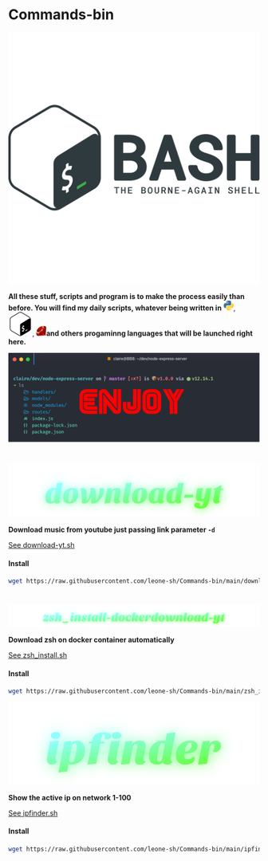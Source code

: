 
# Commands-bin

<img src="/src/img/svgviewer-output-bash-logo.svg">

**All these stuff, scripts and program is to make the process easily than before. You will find my daily scripts, whatever being written in** <img src="/src/img/svgviewer-output -python3.svg" width="20" height="20">, <img src="/src/img/svgviewer-output.svg">, <img src="/src/img/svgviewer-output-ruby.svg" width="20" height="20">**and others progaminng languages that will be launched right here.**

<img src="/src/img/terminal_enjoy.png">

#

<img src="/src/img/download-yt.svg">

**Download music from youtube just passing link parameter `-d`**

[See download-yt.sh](https://github.com/leone-sh/Commands-bin/blob/main/download-yt/download-yt.sh)

#### Install
```bash
wget https://raw.githubusercontent.com/leone-sh/Commands-bin/main/download-yt/download-yt.sh
```

#

<img src="/src/img/zsh_install-dockerdownload-yt.svg">

**Download zsh on docker container automatically**

[See zsh_install.sh](https://github.com/leone-sh/Commands-bin/blob/main/zsh_install-docker/zsh_install.sh)

#### Install
```bash
wget https://raw.githubusercontent.com/leone-sh/Commands-bin/main/zsh_install-docker/zsh_install.sh
```

<img src="/src/img/ipfinder.svg">

**Show the active ip on network 1-100**


[See ipfinder.sh](https://github.com/leone-sh/Commands-bin/tree/main/ipfinder)


#### Install
```bash
wget https://raw.githubusercontent.com/leone-sh/Commands-bin/main/ipfinder/ipfinder.sh
```

